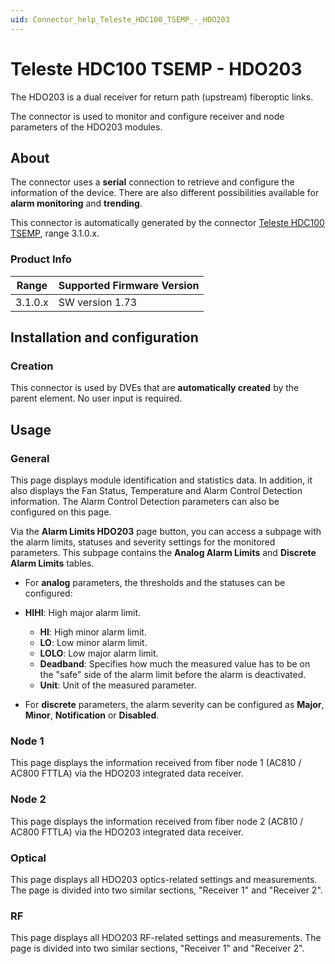```yaml
---
uid: Connector_help_Teleste_HDC100_TSEMP_-_HDO203
---
```


# Teleste HDC100 TSEMP - HDO203

The HDO203 is a dual receiver for return path (upstream) fiberoptic links.

The connector is used to monitor and configure receiver and node parameters of the HDO203 modules.

## About

The connector uses a **serial** connection to retrieve and configure the information of the device. There are also different possibilities available for **alarm monitoring** and **trending**.

This connector is automatically generated by the connector [Teleste HDC100 TSEMP](xref:Connector_help_Teleste_HDC100_TSEMP), range 3.1.0.x.

### Product Info

| Range | Supported Firmware Version |
|------------------|-----------------------------|
| 3.1.0.x          | SW version 1.73             |

## Installation and configuration

### Creation

This connector is used by DVEs that are **automatically created** by the parent element. No user input is required.

## Usage

### General

This page displays module identification and statistics data. In addition, it also displays the Fan Status, Temperature and Alarm Control Detection information. The Alarm Control Detection parameters can also be configured on this page.

Via the **Alarm Limits HDO203** page button, you can access a subpage with the alarm limits, statuses and severity settings for the monitored parameters. This subpage contains the **Analog Alarm Limits** and **Discrete Alarm Limits** tables.

- For **analog** parameters, the thresholds and the statuses can be configured:

- **HIHI**: High major alarm limit.
  - **HI**: High minor alarm limit.
  - **LO**: Low minor alarm limit.
  - **LOLO**: Low major alarm limit.
  - **Deadband**: Specifies how much the measured value has to be on the "safe" side of the alarm limit before the alarm is deactivated.
  - **Unit**: Unit of the measured parameter.

- For **discrete** parameters, the alarm severity can be configured as **Major**, **Minor**, **Notification** or **Disabled**.

### Node 1

This page displays the information received from fiber node 1 (AC810 / AC800 FTTLA) via the HDO203 integrated data receiver.

### Node 2

This page displays the information received from fiber node 2 (AC810 / AC800 FTTLA) via the HDO203 integrated data receiver.

### Optical

This page displays all HDO203 optics-related settings and measurements. The page is divided into two similar sections, "Receiver 1" and "Receiver 2".

### RF

This page displays all HDO203 RF-related settings and measurements. The page is divided into two similar sections, "Receiver 1" and "Receiver 2".
